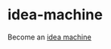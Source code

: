 # idea-machine

Become an [idea machine](http://www.jamesaltucher.com/2014/05/the-ultimate-guide-for-becoming-an-idea-machine/)

